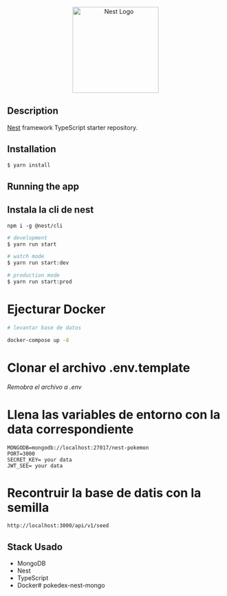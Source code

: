 <p align="center">
  <a href="http://nestjs.com/" target="blank"><img src="https://nestjs.com/img/logo-small.svg" width="200" alt="Nest Logo" /></a>
</p>


## Description

[Nest](https://github.com/nestjs/nest) framework TypeScript starter repository.

## Installation

```bash
$ yarn install
```

## Running the app

## Instala la cli de nest
```
npm i -g @nest/cli
```

```bash
# development
$ yarn run start

# watch mode
$ yarn run start:dev

# production mode
$ yarn run start:prod
```

# Ejecturar Docker

```bash
# levantar base de datos

docker-compose up -d
```

# Clonar el archivo .env.template
*Remobra el archivo a .env*

# Llena las variables de entorno con la data correspondiente
```
MONGODB=mongodb://localhost:27017/nest-pokemon
PORT=3000
SECRET_KEY= your data
JWT_SEE= your data
````

# Recontruir la base de datis con la semilla
```
http://localhost:3000/api/v1/seed
```

## Stack Usado
* MongoDB
* Nest
* TypeScript
* Docker# pokedex-nest-mongo
